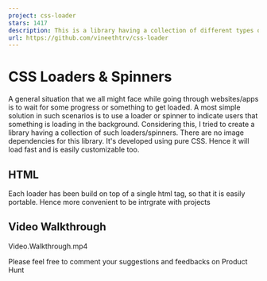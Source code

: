 ```yaml
---
project: css-loader
stars: 1417
description: This is a library having a collection of different types of CSS loaders, spinners
url: https://github.com/vineethtrv/css-loader
---
```


CSS Loaders & Spinners
======================

A general situation that we all might face while going through websites/apps is to wait for some progress or something to get loaded. A most simple solution in such scenarios is to use a loader or spinner to indicate users that something is loading in the background. Considering this, I tried to create a library having a collection of such loaders/spinners. There are no image dependencies for this library. It's developed using pure CSS. Hence it will load fast and is easily customizable too.

HTML
----

Each loader has been build on top of a single html tag, so that it is easily portable. Hence more convenient to be intrgrate with projects

<div class\="loader"\></div\>

Video Walkthrough
-----------------

Video.Walkthrough.mp4

Please feel free to comment your suggestions and feedbacks on Product Hunt
